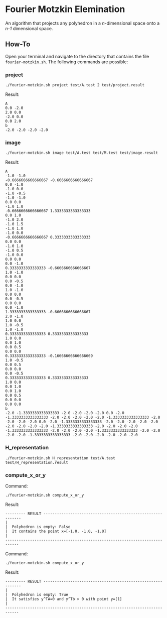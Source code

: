 
# Fourier Motzkin Elemination

An algorithm that projects any polyhedron in a *n*-dimensional space onto a *n-1* dimensional space.

## How-To

Open your terminal and navigate to the directory that contains the file `fourier-motzkin.sh`. The following commands are possible:

### project

    ./fourier-motzkin.sh project test/A.test 2 test/project.result

Result:

    A
	0.0 -2.0
	2.0 0.0
	-2.0 0.0
	0.0 2.0
	b
	-2.0 -2.0 -2.0 -2.0


### image

    ./fourier-motzkin.sh image test/A.test test/M.test test/image.result

Result:

	A
	-1.0 -1.0
	-0.6666666666666667 -0.6666666666666667
	0.0 -1.0
	-1.0 0.0
	-1.0 -0.5
	-1.0 -1.0
	0.0 0.0
	-1.0 1.0
	-0.6666666666666667 1.3333333333333333
	0.0 1.0
	-1.0 2.0
	-1.0 1.5
	-1.0 1.0
	-1.0 0.0
	-0.6666666666666667 0.3333333333333333
	0.0 0.0
	-1.0 1.0
	-1.0 0.5
	-1.0 0.0
	0.0 0.0
	0.0 -1.0
	0.3333333333333333 -0.6666666666666667
	1.0 -1.0
	0.0 0.0
	0.0 -0.5
	0.0 -1.0
	1.0 -1.0
	0.0 0.0
	0.0 -0.5
	0.0 0.0
	0.0 -1.0
	1.3333333333333333 -0.6666666666666667
	2.0 -1.0
	1.0 0.0
	1.0 -0.5
	1.0 -1.0
	0.3333333333333333 0.3333333333333333
	1.0 0.0
	0.0 1.0
	0.0 0.5
	0.0 0.0
	0.3333333333333333 -0.16666666666666669
	1.0 -0.5
	0.0 0.5
	0.0 0.0
	0.0 -0.5
	0.3333333333333333 0.3333333333333333
	1.0 0.0
	0.0 1.0
	0.0 1.0
	0.0 0.5
	0.0 0.0
	0.0 0.0
	b
	-2.0 -1.3333333333333333 -2.0 -2.0 -2.0 -2.0 0.0 -2.0 -1.3333333333333333 -2.0 -2.0 -2.0 -2.0 -2.0 -1.3333333333333333 -2.0 -2.0 -2.0 -2.0 0.0 -2.0 -1.3333333333333333 -2.0 -2.0 -2.0 -2.0 -2.0 -2.0 -2.0 -2.0 -2.0 -1.3333333333333333 -2.0 -2.0 -2.0 -2.0 -1.3333333333333333 -2.0 -2.0 -2.0 -2.0 -1.3333333333333333 -2.0 -2.0 -2.0 -2.0 -1.3333333333333333 -2.0 -2.0 -2.0 -2.0 -2.0 -2.0

### H_representation
    ./fourier-motzkin.sh H_representation test/A.test test/H_representation.result

### compute_x_or_y
Command:

    ./fourier-motzkin.sh compute_x_or_y

Result:

	--------- RESULT ------------------------------------------------------------
	|
	|  Polyhedron is empty: False
	|  It contains the point x=[-1.0, -1.0, -1.0]
	|
	----------------------------------------------------------------------------

Command:

    ./fourier-motzkin.sh compute_x_or_y


Result:

	--------- RESULT ------------------------------------------------------------
	|
	|  Polyhedron is empty: True
	|  It satisfies y^TA=0 and y^Tb > 0 with point y=[1]
	|
	----------------------------------------------------------------------------
